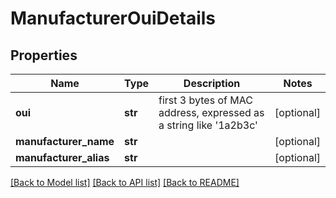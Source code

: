 # ManufacturerOuiDetails

## Properties
Name | Type | Description | Notes
------------ | ------------- | ------------- | -------------
**oui** | **str** | first 3 bytes of MAC address, expressed as a string like &#x27;1a2b3c&#x27; | [optional] 
**manufacturer_name** | **str** |  | [optional] 
**manufacturer_alias** | **str** |  | [optional] 

[[Back to Model list]](../README.md#documentation-for-models) [[Back to API list]](../README.md#documentation-for-api-endpoints) [[Back to README]](../README.md)

